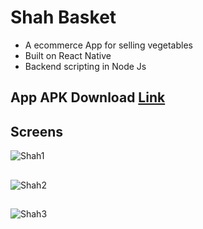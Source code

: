 # Shah Basket

* A ecommerce App for selling vegetables 
* Built on React Native 
* Backend scripting in Node Js
## App APK Download  [Link](https://github.com/Subir-090/Basket/releases/tag/v2.0)

## Screens


![Shah1](https://github.com/Subir-090/Basket/releases/tag/v2.0)

## 

![Shah2](https://github.com/Subir-090/Basket/releases/tag/v2.0)
## 

![Shah3](https://github.com/Subir-090/Basket/releases/tag/v2.0)